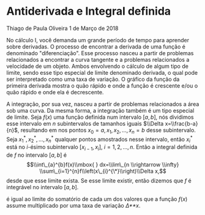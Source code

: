 Antiderivada e Integral definida
================
Thiago de Paula Oliveira
1 de Março de 2018

No cálculo I, você demanda um grande período de tempo para aprender sobre derivadas. O processo de encontrar a derivada de uma função é denominado "diferenciação". Esse processo nasceu a partir de problemas relacionados a encontrar a curva tangente e a problemas relacionados a velocidade de um objeto. Ambos envolvendo o cálculo de algum tipo de limite, sendo esse tipo especial de limite denominado derivada, o qual pode ser interpretado como uma taxa de variação. O gráfico da função da primeira derivada mostra o quão rápido e onde a função é crescente e/ou o quão rápido e onde ela é decrescente.

A integração, por sua vez, nasceu a partir de problemas relacionados a área sob uma curva. Da mesma forma, a integração também é um tipo especial de limite. Seja *f*(*x*) uma função definida num intervalo \[*a*, *b*\], nós dividimos esse intervalo em *n* subintervalos de tamanhos iguais $\\Delta x=\\frac{b-a}{n}$, resultando em nos pontos *x*<sub>0</sub> = *a*, *x*<sub>1</sub>, *x*<sub>2</sub>, …, *x*<sub>*n*</sub> = *b* desse subintervalo. Seja *x*<sub>1</sub><sup>\*</sup>, *x*<sub>2</sub><sup>\*</sup>, …, *x*<sub>*n*</sub><sup>\*</sup> qualquer pontos amostrados nesse intervalo, então *x*<sub>*i*</sub><sup>\*</sup> está no *i*-ésimo subintervalo \[*x*<sub>*i* − 1</sub>, *x*<sub>*i*</sub>\], *i* = 1, 2, …, *n*. Então a integral definida de *f* no intervalo \[*a*, *b*\] é
$$\\int\_{a}^{b}f(x)\\mbox{ } dx=\\lim\_{n \\rightarrow \\infty} \\sum\_{i=1}^{n}f\\left(x\_{i}^{\*}\\right)\\Delta x,$$
 desde que esse limite exista. Se esse limite existir, então dizemos que *f* é integrável no intervalo \[*a*, *b*\].

é igual ao limite do somatório de cada um dos valores que a função *f*(*x*) assume multiplicado por uma taxa de variação *Δ**x*.
